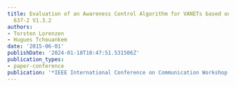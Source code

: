 ```yaml
---
title: Evaluation of an Awareness Control Algorithm for VANETs based on ETSI EN 302
  637-2 V1.3.2
authors:
- Torsten Lorenzen
- Hugues Tchouankem
date: '2015-06-01'
publishDate: '2024-01-18T10:47:51.531506Z'
publication_types:
- paper-conference
publication: '*IEEE International Conference on Communication Workshop (ICCW), London*'
---
```

